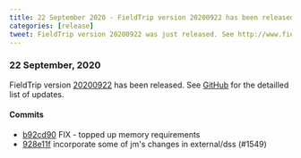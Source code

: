 ```yaml
---
title: 22 September 2020 - FieldTrip version 20200922 has been released
categories: [release]
tweet: FieldTrip version 20200922 was just released. See http://www.fieldtriptoolbox.org/#22-september-2020
---
```


### 22 September, 2020

FieldTrip version [20200922](http://github.com/fieldtrip/fieldtrip/releases/tag/20200922) has been released.
See [GitHub](https://github.com/fieldtrip/fieldtrip/compare/20200919...20200922) for the detailled list of updates.

#### Commits

- [b92cd90](http://github.com/fieldtrip/fieldtrip/commit/b92cd90) FIX - topped up memory requirements
- [928e11f](http://github.com/fieldtrip/fieldtrip/commit/928e11f) incorporate some of jm's changes in external/dss (#1549)
